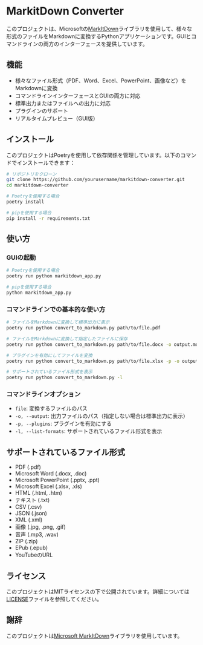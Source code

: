 # MarkitDown Converter

このプロジェクトは、Microsoftの[MarkItDown](https://github.com/microsoft/markitdown)ライブラリを使用して、様々な形式のファイルをMarkdownに変換するPythonアプリケーションです。GUIとコマンドラインの両方のインターフェースを提供しています。

## 機能

- 様々なファイル形式（PDF、Word、Excel、PowerPoint、画像など）をMarkdownに変換
- コマンドラインインターフェースとGUIの両方に対応
- 標準出力またはファイルへの出力に対応
- プラグインのサポート
- リアルタイムプレビュー（GUI版）

## インストール

このプロジェクトはPoetryを使用して依存関係を管理しています。以下のコマンドでインストールできます：

```bash
# リポジトリをクローン
git clone https://github.com/yourusername/markitdown-converter.git
cd markitdown-converter

# Poetryを使用する場合
poetry install

# pipを使用する場合
pip install -r requirements.txt
```

## 使い方

### GUIの起動

```bash
# Poetryを使用する場合
poetry run python markitdown_app.py

# pipを使用する場合
python markitdown_app.py
```

### コマンドラインでの基本的な使い方

```bash
# ファイルをMarkdownに変換して標準出力に表示
poetry run python convert_to_markdown.py path/to/file.pdf

# ファイルをMarkdownに変換して指定したファイルに保存
poetry run python convert_to_markdown.py path/to/file.docx -o output.md

# プラグインを有効にしてファイルを変換
poetry run python convert_to_markdown.py path/to/file.xlsx -p -o output.md

# サポートされているファイル形式を表示
poetry run python convert_to_markdown.py -l
```

### コマンドラインオプション

- `file`: 変換するファイルのパス
- `-o, --output`: 出力ファイルのパス（指定しない場合は標準出力に表示）
- `-p, --plugins`: プラグインを有効にする
- `-l, --list-formats`: サポートされているファイル形式を表示

## サポートされているファイル形式

- PDF (.pdf)
- Microsoft Word (.docx, .doc)
- Microsoft PowerPoint (.pptx, .ppt)
- Microsoft Excel (.xlsx, .xls)
- HTML (.html, .htm)
- テキスト (.txt)
- CSV (.csv)
- JSON (.json)
- XML (.xml)
- 画像 (.jpg, .png, .gif)
- 音声 (.mp3, .wav)
- ZIP (.zip)
- EPub (.epub)
- YouTubeのURL

## ライセンス

このプロジェクトはMITライセンスの下で公開されています。詳細については[LICENSE](LICENSE)ファイルを参照してください。

## 謝辞

このプロジェクトは[Microsoft MarkItDown](https://github.com/microsoft/markitdown)ライブラリを使用しています。

